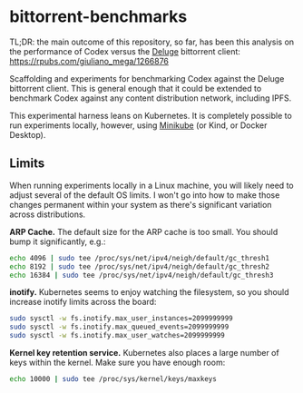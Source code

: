 # bittorrent-benchmarks

TL;DR: the main outcome of this repository, so far, has been this analysis on the performance 
of Codex versus the [Deluge](https://deluge-torrent.org/) bittorrent client: https://rpubs.com/giuliano_mega/1266876

Scaffolding and experiments for benchmarking Codex against the Deluge bittorrent client.
This is general enough that it could be extended to benchmark Codex against any content
distribution network, including IPFS.

This experimental harness leans on Kubernetes. It is completely possible to run experiments
locally, however, using [Minikube](https://minikube.sigs.k8s.io/) (or Kind, or Docker Desktop).

## Limits

When running experiments locally in a Linux machine, you will likely need to adjust several
of the default OS limits. I won't go into how to make those changes permanent within your
system as there's significant variation across distributions.

**ARP Cache.** The default size for the ARP cache is too small. You should bump it
significantly, e.g.:

```bash
echo 4096 | sudo tee /proc/sys/net/ipv4/neigh/default/gc_thresh1
echo 8192 | sudo tee /proc/sys/net/ipv4/neigh/default/gc_thresh2
echo 16384 | sudo tee /proc/sys/net/ipv4/neigh/default/gc_thresh3
``` 

**inotify.** Kubernetes seems to enjoy watching the filesystem, so
you should increase inotify limits across the board:

```bash
sudo sysctl -w fs.inotify.max_user_instances=2099999999
sudo sysctl -w fs.inotify.max_queued_events=2099999999
sudo sysctl -w fs.inotify.max_user_watches=2099999999
```

**Kernel key retention service.** Kubernetes also places a large number of keys
within the kernel. Make sure you have enough room:

```bash
echo 10000 | sudo tee /proc/sys/kernel/keys/maxkeys
```